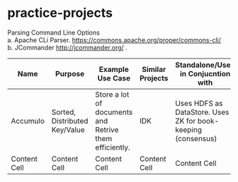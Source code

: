 # practice-projects
Parsing Command Line Options <br/>
 a. Apache CLi Parser. https://commons.apache.org/proper/commons-cli/  <br/>
 b. JCommander http://jcommander.org/ .  <br/>
				
				
| Name | Purpose | Example Use Case |Similar Projects |Standalone/Used in Conjucntion with |Learnings|
|--- | ---| ---|--- | ---|---|
| Accumulo  | Sorted, Distributed Key/Value		 | Store a lot of documents and Retrive them efficiently.| IDK |Uses HDFS as DataStore. Uses ZK for book-keeping (consensus) | Span of each operation using Tracer Techinique.
| Content Cell  | Content Cell  | Content Cell  | Content Cell  | Content Cell  |	
				
				
				
